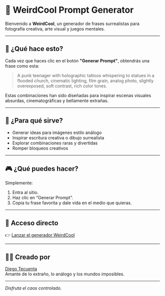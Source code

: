 
# 🎲 WeirdCool Prompt Generator

Bienvenido a **WeirdCool**, un generador de frases surrealistas para fotografía creativa, arte visual y juegos mentales.

---

## 🚀 ¿Qué hace esto?

Cada vez que haces clic en el botón **"Generar Prompt"**, obtendrás una frase como esta:

> A punk teenager with holographic tattoos whispering to statues in a flooded church, cinematic lighting, film grain, analog photo, slightly overexposed, soft contrast, rich color tones.

Estas combinaciones han sido diseñadas para inspirar escenas visuales absurdas, cinematográficas y bellamente extrañas.

---

## 🧠 ¿Para qué sirve?

- Generar ideas para imágenes estilo análogo  
- Inspirar escritura creativa o dibujo surrealista  
- Explorar combinaciones raras y divertidas  
- Romper bloqueos creativos

---

## 🎮 ¿Qué puedes hacer?

Simplemente:
1. Entra al sitio.
2. Haz clic en “Generar Prompt”.
3. Copia tu frase favorita y dale vida en el medio que quieras.

---

## 🔗 Acceso directo

👉 [Lanzar el generador WeirdCool](https://diegotecuenta.github.io/weirdcool/)


---

## 👨‍💻 Creado por

[Diego Tecuenta](https://github.com/diegotecuenta)  
Amante de lo extraño, lo análogo y los mundos imposibles.

---

_Disfruta el caos controlado._
